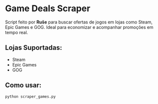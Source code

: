 # Game Deals Scraper

Script feito por **Ruše** para buscar ofertas de jogos em lojas como Steam, Epic Games e GOG. Ideal para economizar e acompanhar promoções em tempo real.

## Lojas Suportadas:
- Steam
- Epic Games
- GOG

## Como usar:
```bash
python scraper_games.py
```
